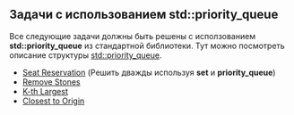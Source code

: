 ## Задачи с использованием std::priority_queue
Все следующие задачи должны быть решены с исползованием **std::priority_queue** из стандартной библиотеки.
Тут можно посмотреть описание структуры [std::priority_queue](https://en.cppreference.com/w/cpp/container/priority_queue).

* [Seat Reservation](https://leetcode.com/problems/seat-reservation-manager/) (Решить дважды используя **set** и **priority_queue**)
* [Remove Stones](https://leetcode.com/problems/remove-stones-to-minimize-the-total/)
* [K-th Largest](https://leetcode.com/problems/kth-largest-element-in-an-array/)
* [Closest to Origin](https://leetcode.com/problems/k-closest-points-to-origin/)
